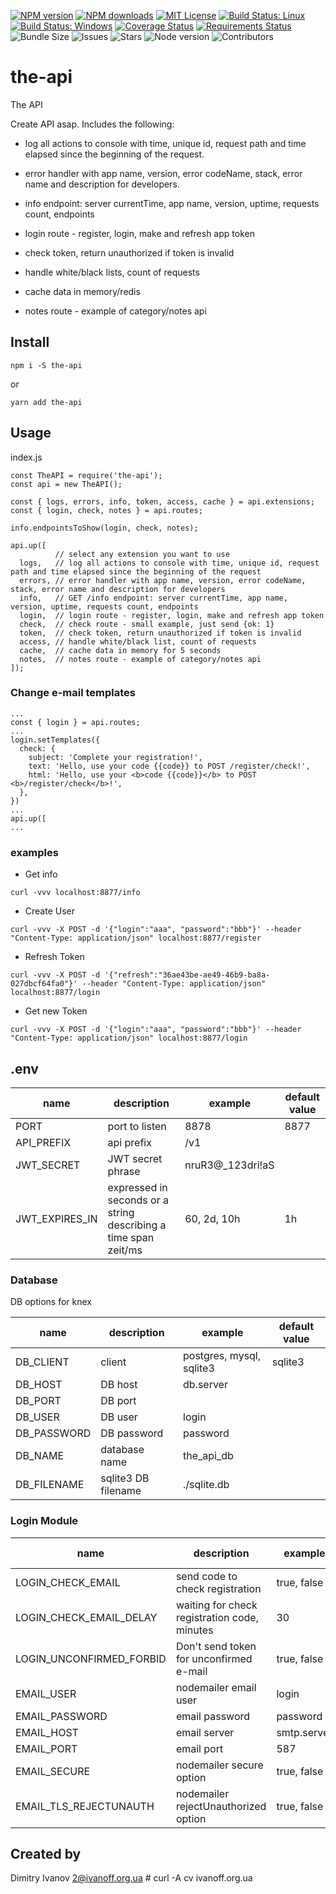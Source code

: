 [![NPM version][npm-version-image]][npm-url]
[![NPM downloads][npm-downloads-image]][npm-url]
[![MIT License][license-image]][license-url]
[![Build Status: Linux][travis-image]][travis-url]
[![Build Status: Windows][appveyor-image]][appveyor-url]
[![Coverage Status][coveralls-image]][coveralls-url]
[![Requirements Status][requires.io-image]][requires.io-url]
![Bundle Size][bundlesize-image]
![Issues][issues-image]
![Stars][stars-image]
![Node version][node-image]
![Contributors][contributors-image]

# the-api

The API

Create API asap. Includes the following:

- log all actions to console with time, unique id, request path and time elapsed since the beginning of the request.

- error handler with app name, version, error codeName, stack, error name and description for developers.

- info endpoint: server currentTime, app name, version, uptime, requests count, endpoints

- login route - register, login, make and refresh app token

- check token, return unauthorized if token is invalid

- handle white/black lists, count of requests

- cache data in memory/redis

- notes route - example of category/notes api

## Install

```npm i -S the-api```

or

```yarn add the-api```

## Usage

index.js
```
const TheAPI = require('the-api');
const api = new TheAPI();

const { logs, errors, info, token, access, cache } = api.extensions;
const { login, check, notes } = api.routes;

info.endpointsToShow(login, check, notes);

api.up([
          // select any extension you want to use
  logs,   // log all actions to console with time, unique id, request path and time elapsed since the beginning of the request
  errors, // error handler with app name, version, error codeName, stack, error name and description for developers
  info,   // GET /info endpoint: server currentTime, app name, version, uptime, requests count, endpoints
  login,  // login route - register, login, make and refresh app token
  check,  // check route - small example, just send {ok: 1}
  token,  // check token, return unauthorized if token is invalid
  access, // handle white/black list, count of requests
  cache,  // cache data in memory for 5 seconds
  notes,  // notes route - example of category/notes api
]);
```

### Change e-mail templates

```
...
const { login } = api.routes;
...
login.setTemplates({
  check: {
    subject: 'Complete your registration!',
    text: 'Hello, use your code {{code}} to POST /register/check!',
    html: 'Hello, use your <b>code {{code}}</b> to POST <b>/register/check</b>!',
  },
})
...
api.up([
...
```

### examples

- Get info

```
curl -vvv localhost:8877/info
```

- Create User

```
curl -vvv -X POST -d '{"login":"aaa", "password":"bbb"}' --header "Content-Type: application/json" localhost:8877/register
```

- Refresh Token

```
curl -vvv -X POST -d '{"refresh":"36ae43be-ae49-46b9-ba8a-027dbcf64fa0"}' --header "Content-Type: application/json" localhost:8877/login
```

- Get new Token

```
curl -vvv -X POST -d '{"login":"aaa", "password":"bbb"}' --header "Content-Type: application/json" localhost:8877/login
```

## .env

name | description | example | default value
-----|-------------|---------|--------------
PORT | port to listen | 8878 | 8877
API_PREFIX | api prefix | /v1 |
JWT_SECRET | JWT secret phrase | nruR3@_123dri!aS | <random uuid>
JWT_EXPIRES_IN | expressed in seconds or a string describing a time span zeit/ms | 60, 2d, 10h | 1h

### Database

DB options for knex

name | description | example | default value
-----|-------------|---------|--------------
DB_CLIENT | client | postgres, mysql, sqlite3 | sqlite3
DB_HOST | DB host | db.server |
DB_PORT | DB port |
DB_USER | DB user | login |
DB_PASSWORD | DB password | password |
DB_NAME | database name | the_api_db
DB_FILENAME | sqlite3 DB filename | ./sqlite.db

### Login Module

name | description | example | default value
-----|-------------|---------|--------------
LOGIN_CHECK_EMAIL | send code to check registration | true, false | false
LOGIN_CHECK_EMAIL_DELAY | waiting for check registration code, minutes | 30 | 60
LOGIN_UNCONFIRMED_FORBID | Don't send token for unconfirmed e-mail | true, false | false
EMAIL_USER | nodemailer email user | login |
EMAIL_PASSWORD | email password | password |
EMAIL_HOST | email server | smtp.server |
EMAIL_PORT | email port | 587 |
EMAIL_SECURE | nodemailer secure option | true, false |
EMAIL_TLS_REJECTUNAUTH | nodemailer rejectUnauthorized option | true, false |

## Created by

  Dimitry Ivanov <2@ivanoff.org.ua> # curl -A cv ivanoff.org.ua

[license-image]: http://img.shields.io/badge/license-MIT-blue.svg?style=flat
[license-url]: LICENSE

[npm-url]: https://npmjs.org/package/the-api
[npm-version-image]: http://img.shields.io/npm/v/the-api.svg?style=flat
[npm-downloads-image]: http://img.shields.io/npm/dm/the-api.svg?style=flat

[travis-url]: https://travis-ci.org/ivanoff/the-api
[travis-image]: https://travis-ci.org/ivanoff/the-api.svg?branch=master

[appveyor-url]: https://ci.appveyor.com/project/ivanoff/the-api/branch/master
[appveyor-image]: https://ci.appveyor.com/api/projects/status/lp3nhnam1eyyqh33/branch/master?svg=true

[coveralls-url]: https://coveralls.io/github/ivanoff/the-api?branch=master
[coveralls-image]: https://coveralls.io/repos/github/ivanoff/the-api/badge.svg?branch=master

[requires.io-url]: https://requires.io/github/ivanoff/the-api/requirements/?branch=master
[requires.io-image]: https://requires.io/github/ivanoff/the-api/requirements.svg?branch=master

[bundlesize-image]: https://img.shields.io/bundlephobia/min/the-api
[issues-image]: https://img.shields.io/github/issues/ivanoff/the-api
[stars-image]: https://img.shields.io/packagist/stars/ivanoff/the-api
[node-image]: https://img.shields.io/node/v/the-api
[contributors-image]: https://img.shields.io/github/contributors/ivanoff/the-api
